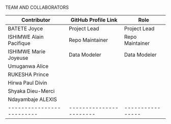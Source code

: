 TEAM AND COLLABORATORS

| Contributor             | GitHub Profile Link   | Role           | 
|-------------------------|-----------------------|----------------|
| BATETE Joyce            | Project Lead          | Project Lead   |
| ISHIMWE Alain Pacifique | Repo Maintainer       | Repo Maintainer|
|ISHIMWE Marie Joyeuse    | Data Modeler          | Data Modeler   |
| Umuganwa Alice          |                       |                |
|  RUKESHA Prince         |                       |                |
|  Hirwa Paul Divin       |                       |                |
|Shyaka Dieu-Merci        |                       |                |
|Ndayambaje ALEXIS        |                       |                |
|-------------------------|-----------------------|----------------|
